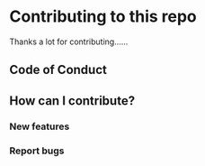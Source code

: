 # Contributing to this repo
Thanks a lot for contributing......

## Code of Conduct

## How can I contribute?

### New features
### Report bugs

